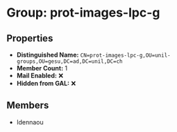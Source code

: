 # Group: prot-images-lpc-g

## Properties

- **Distinguished Name:** `CN=prot-images-lpc-g,OU=unil-groups,OU=gesu,DC=ad,DC=unil,DC=ch`
- **Member Count:** 1
- **Mail Enabled:** ❌
- **Hidden from GAL:** ❌

## Members

- ldennaou
